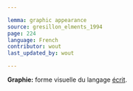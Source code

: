 ```yaml
---

lemma: graphic appearance
source: gresillon_elments_1994
page: 224
language: French
contributor: wout
last_updated_by: wout

---
```


**Graphie:** forme visuelle du langage [écrit](writingProduct.html).
